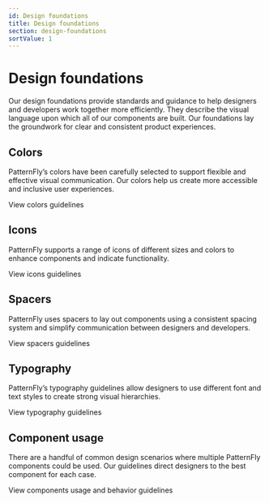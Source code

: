 ```yaml
---
id: Design foundations
title: Design foundations
section: design-foundations
sortValue: 1
---
```


# Design foundations 

Our design foundations provide standards and guidance to help designers and developers work together more efficiently. They describe the visual language upon which all of our components are built. Our foundations lay the groundwork for clear and consistent product experiences.

## Colors 
PatternFly’s colors have been carefully selected to support flexible and effective visual communication. Our colors help us create more accessible and inclusive user experiences.

View colors guidelines

## Icons
PatternFly supports a range of icons of different sizes and colors to enhance components and indicate functionality.

View icons guidelines

## Spacers
PatternFly uses spacers to lay out components using a consistent spacing system and simplify communication between designers and developers. 

View spacers guidelines 

## Typography
PatternFly’s typography guidelines allow designers to use different font and text styles to create strong visual hierarchies.

View typography guidelines 

## Component usage
There are a handful of common design scenarios where multiple PatternFly components could be used. Our guidelines direct designers to the best component for each case.

View components usage and behavior guidelines 
